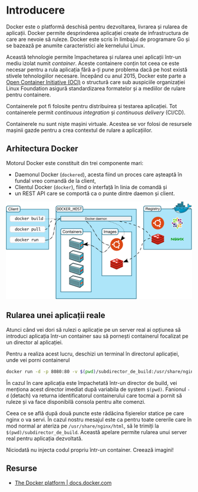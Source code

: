 # Introducere

Docker este o platformă deschisă pentru dezvoltarea, livrarea și rularea de aplicații. Docker permite desprinderea aplicației create de infrastructura de care are nevoie să ruleze. Docker este scris în limbajul de programare Go și se bazează pe anumite caracteristici ale kernelului Linux.

Această tehnologie permite împachetarea și rularea unei aplicații într-un mediu izolat numit *container*. Aceste containere conțin tot ceea ce este necesar pentru a rula aplicația fără a-ți pune problema dacă pe host există stivele tehnologiilor necesare. Începând cu anul 2015, Docker este parte a [Open Container Initiative (OCI)](https://opencontainers.org/) o structură care sub auspiciile organizației Linux Foundation asigură standardizarea formatelor și a mediilor de rulare pentru containere.

Containerele pot fi folosite pentru distribuirea și testarea aplicației. Tot containerele permit *continuous integration* și *continuous delivery* (CI/CD).

Containerele nu sunt niște mașini virtuale. Acestea se vor folosi de resursele mașinii gazde pentru a crea contextul de rulare a aplicațiilor.

## Arhitectura Docker

Motorul Docker este constituit din trei componente mari:

- Daemonul Docker (`dockered`), acesta fiind un proces care așteaptă în fundal vreo comandă de la client,
- Clientul Docker (`docker`), fiind o interfață în linia de comandă și
- un REST API care se comportă ca o punte dintre daemon și client.

![](img/architecture.svg)

## Rularea unei aplicații reale

Atunci când vei dori să rulezi o aplicație pe un server real ai opțiunea să introduci aplicația într-un container sau să pornești containerul focalizat pe un director al aplicației.

Pentru a realiza acest lucru, deschizi un terminal în directorul aplicației, unde vei porni containerul

```bash
docker run -d -p 8080:80 -v $(pwd)/subdirector_de_build:/usr/share/nginx/html nginx:alpine
```

În cazul în care aplicația este împachetată într-un director de build, vei menționa acest director imediat după variabila de system `$(pwd)`. Fanionul `-d` (detach) va returna identificatorul containerului care tocmai a pornit să ruleze și va face disponibilă consola pentru alte comenzi.

Ceea ce se află după două puncte este rădăcina fișierelor statice pe care nginx o va servi. În cazul nostru mesajul este ca pentru toate cererile care în mod normal ar ateriza pe `/usr/share/nginx/html`, să le trimiți la `$(pwd)/subdirector_de_build`. Această apelare permite rularea unui server real pentru aplicația dezvoltată.

Niciodată nu injecta codul propriu într-un container. Creează imagini!

## Resurse

- [The Docker platform | docs.docker.com](https://docs.docker.com/get-started/overview/)
